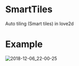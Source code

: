 # SmartTiles
Auto tiling (Smart tiles) in love2d

# Example
![2018-12-06_22-00-25](https://user-images.githubusercontent.com/24302609/49630530-7bfd8d80-f9a3-11e8-90e1-8efe904b8aa2.gif)
